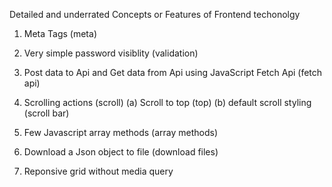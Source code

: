 Detailed and underrated Concepts or Features of Frontend techonolgy

1) Meta Tags (meta)

2) Very simple password visiblity (validation)

3) Post data to Api and Get data from Api using JavaScript Fetch Api (fetch api)

4) Scrolling actions (scroll)
(a) Scroll to top (top)
(b) default scroll styling (scroll bar)

5) Few Javascript array methods (array methods)

6) Download a Json object to file (download files)

7) Reponsive grid without media query